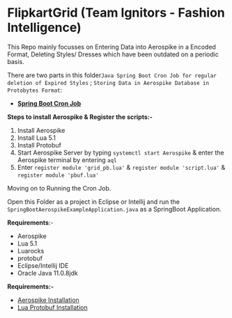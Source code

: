 # FlipkartGrid (Team Ignitors - Fashion Intelligence)
This Repo mainly focusses on Entering Data into Aerospike in a Encoded Format, Deleting Styles/ Dresses which have been outdated on a periodic basis.

There are two parts in this folder`Java Spring Boot Cron Job for regular deletion of Expired Styles` ; `Storing Data in Aerospike Database in Protobytes Format`:
 * [**Spring Boot Cron Job**](https://github.com/Debanitrkl/FlipkartGrid/tree/master/Aerospike_Security/spring-boot-aerospike-example-master)
 
  **Steps to install Aerospike & Register the scripts:-**
 1. Install Aerospike
 2. Install Lua 5.1
 3. Install Protobuf
 4. Start Aerospike Server by typing `systemctl start Aerospike` & enter the Aerospike terminal by entering `aql`
 5. Enter `register module 'grid_pb.lua'` & `register module 'script.lua'` & `register module 'pbuf.lua'`
 
Moving on to Running the Cron Job.

Open this Folder as a project in Eclipse or Intellij and run the `SpringBootAerospikeExampleApplication.java` as a SpringBoot Application.

**Requirements**:-
* Aerospike 
* Lua 5.1
* Luarocks
* protobuf
* Eclipse/Intellij IDE
* Oracle Java 11.0.8jdk 

**Requirements:-**
* [Aerospike Installation](https://www.aerospike.com/docs/operations/install/)
* [Lua Protobuf Installation](https://github.com/urbanairship/protobuf-lua)
